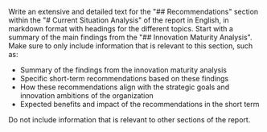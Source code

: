 Write an extensive and detailed text for the "## Recommendations" section within the "# Current Situation Analysis" of the report in English, in markdown format with headings for the different topics.
Start with a summary of the main findings from the "## Innovation Maturity Analysis".
Make sure to only include information that is relevant to this section, such as:

- Summary of the findings from the innovation maturity analysis
- Specific short-term recommendations based on these findings
- How these recommendations align with the strategic goals and innovation ambitions of the organization
- Expected benefits and impact of the recommendations in the short term

Do not include information that is relevant to other sections of the report.
